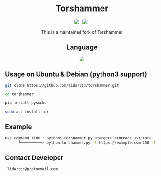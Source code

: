 <div align=center>
 
# Torshammer
 <p>
 <img src="https://img.shields.io/github/stars/lidarbtc/torshammer?color=%23DF0067&style=for-the-badge"/> &nbsp;
 <img src="https://img.shields.io/github/forks/lidarbtc/torshammer?color=%239999FF&style=for-the-badge"/> &nbsp;
 
This is a maintained fork of Torshammer

## Language</br>

 <img src="https://img.shields.io/badge/Python-FFDD00?style=for-the-badge&logo=python&logoColor=blue"/></br>
</div> 

## Usage on Ubuntu & Debian (python3 support)
```sh
git clone https://github.com/lidarbtc/torshammer.git

cd torshammer

pip install pysocks

sudo apt install tor

```

## Example
```sh
Use command line : python3 torshammer.py <target> <thread> <viator>
      └──────────> python torshammer.py -t https://example.com 250 -T
```
## Contact Developer
```sh
 lidarbtc@protonmail.com
```
